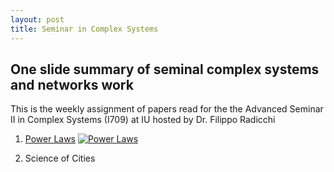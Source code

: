 ```yaml
---
layout: post
title: Seminar in Complex Systems
---
```


## One slide summary of seminal complex systems and networks work

This is the weekly assignment of papers read for the the Advanced Seminar II in Complex Systems (I709) at IU hosted by Dr. Filippo Radicchi

1. [Power Laws](https://drive.google.com/file/d/1tE-zXmM-sQn87Joqy5myYyF2gwqNsJmO/view?usp=sharing)
[![Power Laws](https://jitha.me/wp-content/uploads/2015/01/random-vs-power-law-distribution-2.jpg)](https://drive.google.com/file/d/1tE-zXmM-sQn87Joqy5myYyF2gwqNsJmO/view?usp=sharing)

2. Science of Cities

